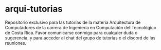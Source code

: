# arqui-tutorias
Repositorio exclusivo para las tutorías de la materia Arquitectura de Computadores de la carrera de Ingeniería en Computación del Tecnológico de Costa Rica.
Favor comunicarse conmigo para cualquier duda o sugerencia, y para acceder al chat del grupo de tutorías o el discord de las reuniones.
